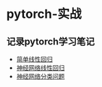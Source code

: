 # pytorch-实战
## 记录pytorch学习笔记
- [简单线性回归]("https://nbviewer.jupyter.org/github/computerManAlan/pytorch-learning/blob/master/pytorch%E5%AD%A6%E4%B9%A0%EF%BC%88%E7%AE%80%E5%8D%95%E7%BA%BF%E6%80%A7%E5%9B%9E%E5%BD%92%EF%BC%89.ipynb") 
- [神经网络线性回归]("https://nbviewer.jupyter.org/github/computerManAlan/pytorch-learning/blob/master/pytorch%E5%AD%A6%E4%B9%A0%EF%BC%88%E7%AE%80%E5%8D%95%E7%BA%BF%E6%80%A7%E5%9B%9E%E5%BD%92%EF%BC%89.ipynb") 
- [神经网络分类问题]("https://nbviewer.jupyter.org/github/computerManAlan/pytorch-learning/blob/master/pytorch%E5%AD%A6%E4%B9%A0%EF%BC%88%E7%AE%80%E5%8D%95%E7%BA%BF%E6%80%A7%E5%9B%9E%E5%BD%92%EF%BC%89.ipynb") 
